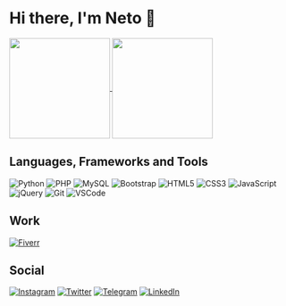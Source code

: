 # Hi there, I'm Neto 👋

<a href="https://github.com/neto737">
  <img align="center" height="180rem" src="https://github-readme-stats.vercel.app/api?username=neto737&show_icons=true&theme=radical">
</a>
<a href="https://github.com/neto737">
  <img align="center" height="180rem" src="https://github-readme-stats.vercel.app/api/top-langs/?username=neto737&layout=compact&theme=radical">
</a>

## Languages, Frameworks and Tools

![Python](https://img.shields.io/badge/Python-14354C?style=for-the-badge&logo=python&logoColor=white)
![PHP](https://img.shields.io/badge/PHP-777BB4?style=for-the-badge&logo=php&logoColor=white)
![MySQL](https://img.shields.io/badge/MySQL-00000F?style=for-the-badge&logo=mysql&logoColor=white)
![Bootstrap](https://img.shields.io/badge/Bootstrap-563D7C?style=for-the-badge&logo=bootstrap&logoColor=white)
![HTML5](https://img.shields.io/badge/HTML5-E34F26?style=for-the-badge&logo=html5&logoColor=white)
![CSS3](https://img.shields.io/badge/CSS3-1572B6?style=for-the-badge&logo=css3&logoColor=white)
![JavaScript](https://img.shields.io/badge/JavaScript-F7DF1E?style=for-the-badge&logo=javascript&logoColor=black)
![jQuery](https://img.shields.io/badge/jQuery-0769AD?style=for-the-badge&logo=jquery&logoColor=white)
![Git](https://img.shields.io/badge/git-%23F05033.svg?style=for-the-badge&logo=git&logoColor=white)
![VSCode](https://img.shields.io/badge/Visual_Studio-5C2D91?style=for-the-badge&logo=visual%20studio&logoColor=white)

## Work

[![Fiverr](https://img.shields.io/badge/fiverr-1DBF73?style=for-the-badge&logo=fiverr&logoColor=white)](https://fiverr.com/neto737)

## Social

[![Instagram](https://img.shields.io/badge/@neto737-%23E4405F.svg?style=for-the-badge&logo=Instagram&logoColor=white)](https://instagram.com/_neto737)
[![Twitter](https://img.shields.io/badge/@neto737-%231DA1F2.svg?style=for-the-badge&logo=Twitter&logoColor=white)](https://twitter.com/neto737)
[![Telegram](https://img.shields.io/badge/Telegram-2CA5E0?style=for-the-badge&logo=telegram&logoColor=white)](https://t.me/neto737)
[![LinkedIn](https://img.shields.io/badge/linkedin-%230077B5.svg?style=for-the-badge&logo=linkedin&logoColor=white)](https://www.linkedin.com/in/ubirajara-neto-43725a17a/)
<!--
**neto737/neto737** is a ✨ _special_ ✨ repository because its `README.md` (this file) appears on your GitHub profile.

Here are some ideas to get you started:

- 🔭 I’m currently working on ...
- 🌱 I’m currently learning ...
- 👯 I’m looking to collaborate on ...
- 🤔 I’m looking for help with ...
- 💬 Ask me about ...
- 📫 How to reach me: ...
- 😄 Pronouns: ...
- ⚡ Fun fact: ...
-->
